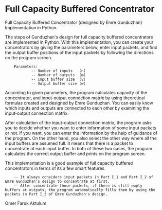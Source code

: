 # Full Capacity Buffered Concentrator

Full Capacity Buffered Concentrator (designed by Emre Gunduzhan) Implementation in Python.

The steps of Gunduzhan's design for full capacity buffered concentrators are implemented in Python. With this implementation, you can create your concentrators by giving the parameters below, enter input packets, and find the output buffer positions of the input packets by following the directions on the program screen.
        
        Parameters:
                -- Number of inputs   (n)
                -- Number of outputs  (m)
                -- Input buffer size  (v)
                -- Output buffer size (w)
        
According to given parameters, the program calculates capacity of the concentrator, and input-output connection matrix by using
theoretical formulas created and designed by Emre Gunduzhan. You can easily know which inputs and outputs are connected to each other by examining the input-output connection matrix.

After calculation of the input-output connection matrix, the program asks you to decide whether you want to enter information of some input packets or not. If you want, you can enter the information by the help of guidance of the program. On the other hand, you also select the other way where all the input buffers are assumed full. It means that there is a packet to concentrate at each input buffer. In both of these two cases, the program calculates the correct output buffer and prints on the program screen.

This implementation is a good example of full capacity buffered concentrators in terms of its a few smart features. 

        -- It always considers input packets in Part I_1 and Part I_2 of Emre Gunduzhan's design to concentrate at first.
        -- After concentrate those packets, if there is still empty buffers at outputs, the program automatically fills them by using the packets in Part I_3 of Emre Gunduzhan's design. 
        
Omer Faruk Aktulum

